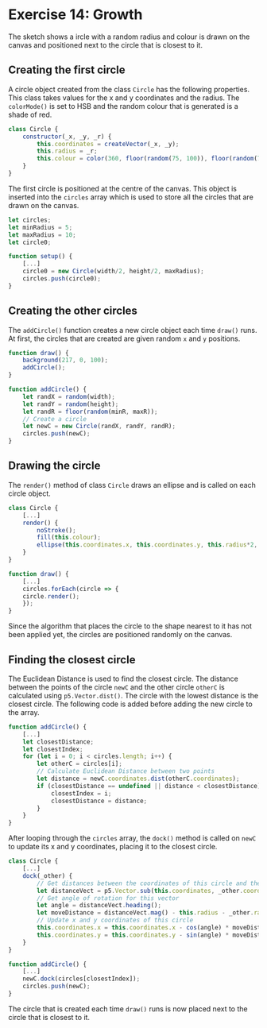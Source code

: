 # Exercise 14: Growth
The sketch shows a ircle with a random radius and colour is drawn on the canvas and positioned next to the circle that is closest to it.

## Creating the first circle
A circle object created from the class `Circle` has the following properties. This class takes values for the x and y coordinates and the radius. The `colorMode()` is set to HSB and the random colour that is generated is a shade of red.
```javascript
class Circle {
    constructor(_x, _y, _r) {
        this.coordinates = createVector(_x, _y);
        this.radius = _r;
        this.colour = color(360, floor(random(75, 100)), floor(random(70, 100)));
    }
}
```

The first circle is positioned at the centre of the canvas. This object is inserted into the `circles` array which is used to store all the circles that are drawn on the canvas.
```javascript
let circles;
let minRadius = 5;
let maxRadius = 10;
let circle0;

function setup() {
    [...]
    circle0 = new Circle(width/2, height/2, maxRadius);
    circles.push(circle0);
}
```

## Creating the other circles
The `addCircle()` function creates a new circle object each time `draw()` runs. At first, the circles that are created are given random `x` and `y` positions. 
```javascript
function draw() {
    background(217, 0, 100);
    addCircle();
}

function addCircle() {
    let randX = random(width);
    let randY = random(height);
    let randR = floor(random(minR, maxR));
    // Create a circle
    let newC = new Circle(randX, randY, randR);
    circles.push(newC);
}
```

## Drawing the circle
The `render()` method of class `Circle` draws an ellipse and is called on each circle object.
```javascript
class Circle {
    [...]
    render() {
        noStroke();
        fill(this.colour);
        ellipse(this.coordinates.x, this.coordinates.y, this.radius*2, this.radius*2);
    }
}

function draw() {
    [...]
    circles.forEach(circle => {
    circle.render();
    });
}
```

Since the algorithm that places the circle to the shape nearest to it has not been applied yet, the circles are positioned randomly on the canvas.

## Finding the closest circle
The Euclidean Distance is used to find the closest circle. The distance between the points of the circle `newC` and the other circle `otherC` is calculated using `p5.Vector.dist()`. The circle with the lowest distance is the closest circle. The following code is added before adding the new circle to the array.
```javascript
function addCircle() {
    [...]
    let closestDistance;
    let closestIndex;
    for (let i = 0; i < circles.length; i++) {
        let otherC = circles[i];
        // Calculate Euclidean Distance between two points
        let distance = newC.coordinates.dist(otherC.coordinates);
        if (closestDistance == undefined || distance < closestDistance) {
            closestIndex = i;
            closestDistance = distance;
        }
    }
}
```

After looping through the `circles` array, the `dock()` method is called on `newC` to update its x and y coordinates, placing it to the closest circle. 
```javascript
class Circle {
    [...]
    dock(_other) {
        // Get distances between the coordinates of this circle and the other circle
        let distanceVect = p5.Vector.sub(this.coordinates, _other.coordinates);
        // Get angle of rotation for this vector
        let angle = distanceVect.heading();
        let moveDistance = distanceVect.mag() - this.radius - _other.radius;
        // Update x and y coordinates of this circle
        this.coordinates.x = this.coordinates.x - cos(angle) * moveDistance;
        this.coordinates.y = this.coordinates.y - sin(angle) * moveDistance;
    }
}

function addCircle() {
    [...]
    newC.dock(circles[closestIndex]);
    circles.push(newC);
}
```

The circle that is created each time `draw()` runs is now placed next to the circle that is closest to it.